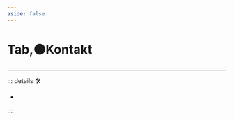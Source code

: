 ```yaml
---
aside: false
---
```

# Tab,🟠<motor>Kontakt</motor>

---

<!-- =================================================== -->
<!-- =================================================== -->
<!-- =================================================== -->
<!-- =================================================== -->
<!-- =================================================== -->
::: details 🛠

-

:::
